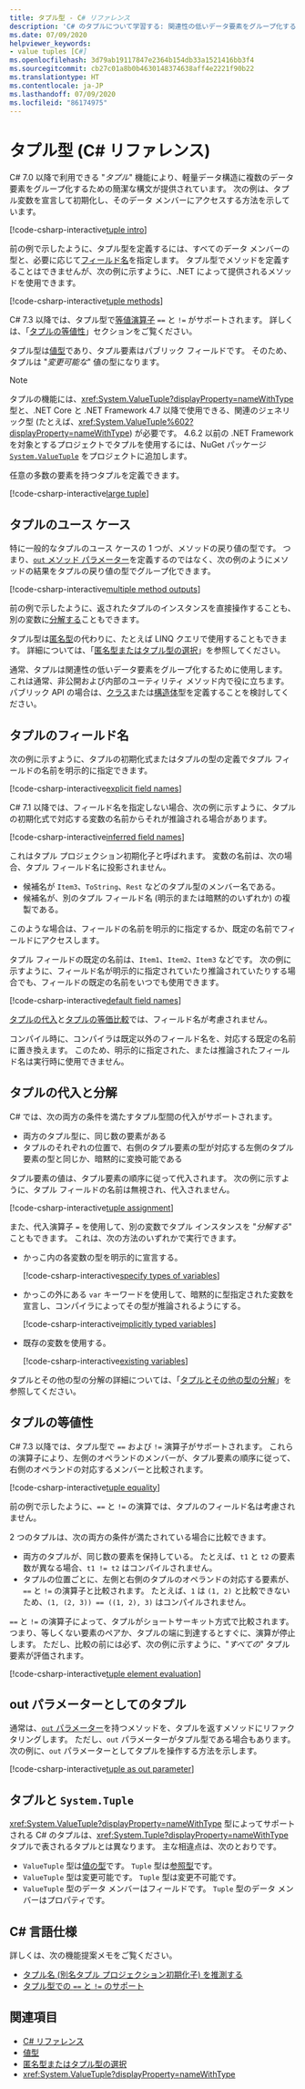 ```yaml
---
title: タプル型 - C# リファレンス
description: 'C# のタプルについて学習する: 関連性の低いデータ要素をグループ化するために使用できる軽量データ構造'
ms.date: 07/09/2020
helpviewer_keywords:
- value tuples [C#]
ms.openlocfilehash: 3d79ab19117847e2364b154db33a1521416bb3f4
ms.sourcegitcommit: cb27c01a8b0b4630148374638aff4e2221f90b22
ms.translationtype: HT
ms.contentlocale: ja-JP
ms.lasthandoff: 07/09/2020
ms.locfileid: "86174975"
---
```

# <a name="tuple-types-c-reference"></a>タプル型 (C# リファレンス)

C# 7.0 以降で利用できる "*タプル*" 機能により、軽量データ構造に複数のデータ要素をグループ化するための簡潔な構文が提供されています。 次の例は、タプル変数を宣言して初期化し、そのデータ メンバーにアクセスする方法を示しています。

[!code-csharp-interactive[tuple intro](snippets/ValueTuples.cs#Introduction)]

前の例で示したように、タプル型を定義するには、すべてのデータ メンバーの型と、必要に応じて[フィールド名](#tuple-field-names)を指定します。 タプル型でメソッドを定義することはできませんが、次の例に示すように、.NET によって提供されるメソッドを使用できます。

[!code-csharp-interactive[tuple methods](snippets/ValueTuples.cs#MethodOnTuples)]

C# 7.3 以降では、タプル型で[等値演算子](../operators/equality-operators.md) `==` と `!=` がサポートされます。 詳しくは、「[タプルの等値性](#tuple-equality)」セクションをご覧ください。

タプル型は[値型](value-types.md)であり、タプル要素はパブリック フィールドです。 そのため、タプルは "*変更可能な*" 値の型になります。

> [!NOTE]
> タプルの機能には、<xref:System.ValueTuple?displayProperty=nameWithType> 型と、.NET Core と .NET Framework 4.7 以降で使用できる、関連のジェネリック型 (たとえば、<xref:System.ValueTuple%602?displayProperty=nameWithType>) が必要です。 4\.6.2 以前の .NET Framework を対象とするプロジェクトでタプルを使用するには、NuGet パッケージ [`System.ValueTuple`](https://www.nuget.org/packages/System.ValueTuple/) をプロジェクトに追加します。

任意の多数の要素を持つタプルを定義できます。

[!code-csharp-interactive[large tuple](snippets/ValueTuples.cs#LargeTuple)]

## <a name="use-cases-of-tuples"></a>タプルのユース ケース

特に一般的なタプルのユース ケースの 1 つが、メソッドの戻り値の型です。 つまり、[`out` メソッド パラメーター](../keywords/out-parameter-modifier.md)を定義するのではなく、次の例のようにメソッドの結果をタプルの戻り値の型でグループ化できます。

[!code-csharp-interactive[multiple method outputs](snippets/ValueTuples.cs#MultipleReturns)]

前の例で示したように、返されたタプルのインスタンスを直接操作することも、別の変数に[分解する](#tuple-assignment-and-deconstruction)こともできます。

タプル型は[匿名型](../../programming-guide/classes-and-structs/anonymous-types.md)の代わりに、たとえば LINQ クエリで使用することもできます。 詳細については、「[匿名型またはタプル型の選択](../../../standard/base-types/choosing-between-anonymous-and-tuple.md)」を参照してください。

通常、タプルは関連性の低いデータ要素をグループ化するために使用します。 これは通常、非公開および内部のユーティリティ メソッド内で役に立ちます。 パブリック API の場合は、[クラス](../keywords/class.md)または[構造体](struct.md)型を定義することを検討してください。

## <a name="tuple-field-names"></a>タプルのフィールド名

次の例に示すように、タプルの初期化式またはタプルの型の定義でタプル フィールドの名前を明示的に指定できます。

[!code-csharp-interactive[explicit field names](snippets/ValueTuples.cs#ExplicitFieldNames)]

C# 7.1 以降では、フィールド名を指定しない場合、次の例に示すように、タプルの初期化式で対応する変数の名前からそれが推論される場合があります。

[!code-csharp-interactive[inferred field names](snippets/ValueTuples.cs#InferFieldNames)]

これはタプル プロジェクション初期化子と呼ばれます。 変数の名前は、次の場合、タプル フィールド名に投影されません。

- 候補名が `Item3`、`ToString`、`Rest` などのタプル型のメンバー名である。
- 候補名が、別のタプル フィールド名 (明示的または暗黙的のいずれか) の複製である。

このような場合は、フィールドの名前を明示的に指定するか、既定の名前でフィールドにアクセスします。

タプル フィールドの既定の名前は、`Item1`、`Item2`、`Item3` などです。 次の例に示すように、フィールド名が明示的に指定されていたり推論されていたりする場合でも、フィールドの既定の名前をいつでも使用できます。

[!code-csharp-interactive[default field names](snippets/ValueTuples.cs#DefaultFieldNames)]

[タプルの代入](#tuple-assignment-and-deconstruction)と[タプルの等価比較](#tuple-equality)では、フィールド名が考慮されません。

コンパイル時に、コンパイラは既定以外のフィールド名を、対応する既定の名前に置き換えます。 このため、明示的に指定された、または推論されたフィールド名は実行時に使用できません。

## <a name="tuple-assignment-and-deconstruction"></a>タプルの代入と分解

C# では、次の両方の条件を満たすタプル型間の代入がサポートされます。

- 両方のタプル型に、同じ数の要素がある
- タプルのそれぞれの位置で、右側のタプル要素の型が対応する左側のタプル要素の型と同じか、暗黙的に変換可能である

タプル要素の値は、タプル要素の順序に従って代入されます。 次の例に示すように、タプル フィールドの名前は無視され、代入されません。

[!code-csharp-interactive[tuple assignment](snippets/ValueTuples.cs#Assignment)]

また、代入演算子 `=` を使用して、別の変数でタプル インスタンスを "*分解する*" こともできます。 これは、次の方法のいずれかで実行できます。

- かっこ内の各変数の型を明示的に宣言する。

  [!code-csharp-interactive[specify types of variables](snippets/ValueTuples.cs#DeconstructExplicit)]

- かっこの外にある `var` キーワードを使用して、暗黙的に型指定された変数を宣言し、コンパイラによってその型が推論されるようにする。

  [!code-csharp-interactive[implicitly typed variables](snippets/ValueTuples.cs#DeconstructVar)]

- 既存の変数を使用する。

  [!code-csharp-interactive[existing variables](snippets/ValueTuples.cs#DeconstructExisting)]

タプルとその他の型の分解の詳細については、「[タプルとその他の型の分解](../../deconstruct.md)」を参照してください。

## <a name="tuple-equality"></a>タプルの等値性

C# 7.3 以降では、タプル型で `==` および `!=` 演算子がサポートされます。 これらの演算子により、左側のオペランドのメンバーが、タプル要素の順序に従って、右側のオペランドの対応するメンバーと比較されます。

[!code-csharp-interactive[tuple equality](snippets/ValueTuples.cs#TupleEquality)]

前の例で示したように、`==` と `!=` の演算では、タプルのフィールド名は考慮されません。

2 つのタプルは、次の両方の条件が満たされている場合に比較できます。

- 両方のタプルが、同じ数の要素を保持している。 たとえば、`t1` と `t2` の要素数が異なる場合、`t1 != t2` はコンパイルされません。
- タプルの位置ごとに、左側と右側のタプルのオペランドの対応する要素が、`==` と `!=` の演算子と比較されます。 たとえば、`1` は `(1, 2)` と比較できないため、`(1, (2, 3)) == ((1, 2), 3)` はコンパイルされません。

`==` と `!=` の演算子によって、タプルがショートサーキット方式で比較されます。 つまり、等しくない要素のペアか、タプルの端に到達するとすぐに、演算が停止します。 ただし、比較の前には必ず、次の例に示すように、"*すべての*" タプル要素が評価されます。

[!code-csharp-interactive[tuple element evaluation](snippets/ValueTuples.cs#TupleEvaluationForEquality)]

## <a name="tuples-as-out-parameters"></a>out パラメーターとしてのタプル

通常は、[`out` パラメーター](../keywords/out-parameter-modifier.md)を持つメソッドを、タプルを返すメソッドにリファクタリングします。 ただし、`out` パラメーターがタプル型である場合もあります。 次の例に、`out` パラメーターとしてタプルを操作する方法を示します。

[!code-csharp-interactive[tuple as out parameter](snippets/ValueTuples.cs#TupleAsOutParameter)]

## <a name="tuples-vs-systemtuple"></a>タプルと `System.Tuple`

<xref:System.ValueTuple?displayProperty=nameWithType> 型によってサポートされる C# のタプルは、<xref:System.Tuple?displayProperty=nameWithType> タプルで表されるタプルとは異なります。 主な相違点は、次のとおりです。

- `ValueTuple` 型は[値の型](value-types.md)です。 `Tuple` 型は[参照型](../keywords/reference-types.md)です。
- `ValueTuple` 型は変更可能です。 `Tuple` 型は変更不可能です。
- `ValueTuple` 型のデータ メンバーはフィールドです。 `Tuple` 型のデータ メンバーはプロパティです。

## <a name="c-language-specification"></a>C# 言語仕様

詳しくは、次の機能提案メモをご覧ください。

- [タプル名 (別名タプル プロジェクション初期化子) を推測する](~/_csharplang/proposals/csharp-7.1/infer-tuple-names.md)
- [タプル型での `==` と `!=` のサポート](~/_csharplang/proposals/csharp-7.3/tuple-equality.md)

## <a name="see-also"></a>関連項目

- [C# リファレンス](../index.md)
- [値型](value-types.md)
- [匿名型またはタプル型の選択](../../../standard/base-types/choosing-between-anonymous-and-tuple.md)
- <xref:System.ValueTuple?displayProperty=nameWithType>
